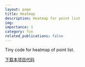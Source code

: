 ```yaml
---
layout: page
title: Heatmap
description: Heatmap for point list
img: 
importance: 1
category: fun
related_publications: false
---
```

Tiny code for heatmap of point list.
<!-- 或更美观的按钮 -->
<a href="/assets/code/drawutil.py" class="btn btn-primary" download>下载本项目代码</a>
